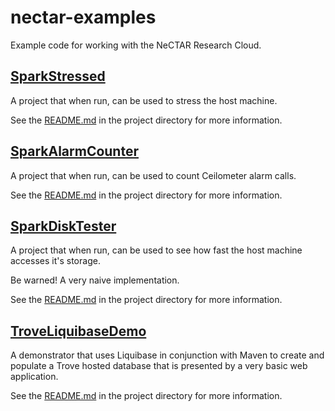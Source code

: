 nectar-examples
===============

Example code for working with the NeCTAR Research Cloud.

[SparkStressed](SparkStressed/)
-------------

A project that when run, can be used to stress the host machine.

See the [README.md](SparkStressed/README.md) in the project directory for more information.

[SparkAlarmCounter](SparkAlarmCounter/)
-----------------

A project that when run, can be used to count Ceilometer alarm calls.

See the [README.md](SparkAlarmCounter/README.md) in the project directory for more information.

[SparkDiskTester](SparkDiskTester/)
---------------

A project that when run, can be used to see how fast the host machine 
accesses it's storage.

Be warned! A very naive implementation.

See the [README.md](SparkDiskTester/README.md) in the project directory for more information.

[TroveLiquibaseDemo](TroveLiquibaseDemo/)
------------------

A demonstrator that uses Liquibase in conjunction with Maven to create 
and populate a Trove hosted database that is presented by a very basic
web application.

See the [README.md](TroveLiquibaseDemo/README.md) in the project directory for more information.


